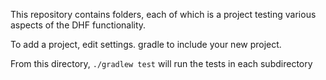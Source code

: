 This repository contains folders, each of which is a project testing various aspects of the DHF functionality.

To add a project, edit settings. gradle to include your new project.

From this directory, `./gradlew test` will run the tests in each subdirectory


